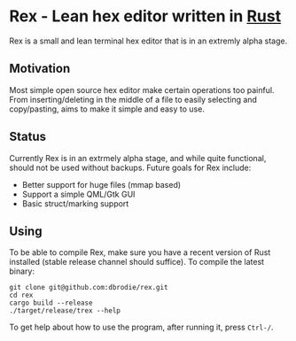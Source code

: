 # Rex - Lean hex editor written in [Rust](http://www.rust-lang.org/)

Rex is a small and lean terminal hex editor that is in an extremly alpha stage.

## Motivation

Most simple open source hex editor make certain operations too painful. From
inserting/deleting in the middle of a file to easily selecting and copy/pasting,
aims to make it simple and easy to use.

## Status

Currently Rex is in an extrmely alpha stage, and while quite functional,
should not be used without backups. Future goals for Rex include:

- Better support for huge files (mmap based)
- Support a simple QML/Gtk GUI
- Basic struct/marking support

## Using

To be able to compile Rex, make sure you have a recent version of Rust
installed (stable release channel should suffice).
To compile the latest binary:

```base
git clone git@github.com:dbrodie/rex.git
cd rex
cargo build --release
./target/release/trex --help
```

To get help about how to use the program, after running it, press `Ctrl-/`.
